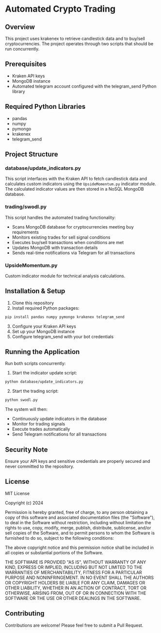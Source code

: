 # Automated Crypto Trading

## Overview
This project uses krakenex to retrieve candlestick data and to buy/sell cryptocurrencies. The project operates through two scripts that should be run concurrently.

## Prerequisites
- Kraken API keys
- MongoDB instance
- Automated telegram account configured with the telegram_send Python library

## Required Python Libraries
- pandas
- numpy
- pymongo
- krakenex
- telegram_send

## Project Structure

### database/update_indicators.py
This script interfaces with the Kraken API to fetch candlestick data and calculates custom indicators using the `UpsideMomentum.py` indicator module. The calculated indicator values are then stored in a NoSQL MongoDB database.

### trading/swodl.py
This script handles the automated trading functionality:
- Scans MongoDB database for cryptocurrencies meeting buy requirements
- Monitors existing trades for sell signal conditions
- Executes buy/sell transactions when conditions are met
- Updates MongoDB with transaction details
- Sends real-time notifications via Telegram for all transactions

### UpsideMomentum.py
Custom indicator module for technical analysis calculations.

## Installation & Setup
1. Clone this repository
2. Install required Python packages:
```bash
pip install pandas numpy pymongo krakenex telegram_send
```
3. Configure your Kraken API keys
4. Set up your MongoDB instance
5. Configure telegram_send with your bot credentials

## Running the Application
Run both scripts concurrently:
1. Start the indicator update script:
```bash
python database/update_indicators.py
```
2. Start the trading script:
```bash
python swodl.py
```

The system will then:
- Continuously update indicators in the database
- Monitor for trading signals
- Execute trades automatically
- Send Telegram notifications for all transactions

## Security Note
Ensure your API keys and sensitive credentials are properly secured and never committed to the repository.

## License
MIT License

Copyright (c) 2024

Permission is hereby granted, free of charge, to any person obtaining a copy
of this software and associated documentation files (the "Software"), to deal
in the Software without restriction, including without limitation the rights
to use, copy, modify, merge, publish, distribute, sublicense, and/or sell
copies of the Software, and to permit persons to whom the Software is
furnished to do so, subject to the following conditions:

The above copyright notice and this permission notice shall be included in all
copies or substantial portions of the Software.

THE SOFTWARE IS PROVIDED "AS IS", WITHOUT WARRANTY OF ANY KIND, EXPRESS OR
IMPLIED, INCLUDING BUT NOT LIMITED TO THE WARRANTIES OF MERCHANTABILITY,
FITNESS FOR A PARTICULAR PURPOSE AND NONINFRINGEMENT. IN NO EVENT SHALL THE
AUTHORS OR COPYRIGHT HOLDERS BE LIABLE FOR ANY CLAIM, DAMAGES OR OTHER
LIABILITY, WHETHER IN AN ACTION OF CONTRACT, TORT OR OTHERWISE, ARISING FROM,
OUT OF OR IN CONNECTION WITH THE SOFTWARE OR THE USE OR OTHER DEALINGS IN THE
SOFTWARE.

## Contributing
Contributions are welcome! Please feel free to submit a Pull Request.
